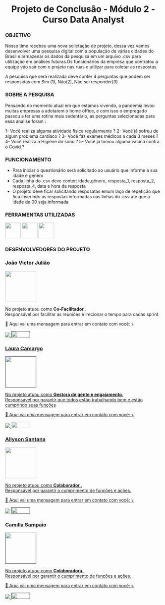 
# <center>Projeto de Conclusão -  Módulo 2 - Curso Data Analyst</center>

### OBJETIVO
Nosso time recebeu uma nova solictação de projeto, dessa vez vamos desenvolver uma pesquisa digital com a população de várias cidades do Brasil e armazenar os dados da pesquisa em um arquivo .csv para utilização em analises futuras.Os funcionários da empresa que contratou a equipe vão sair com o projeto nas ruas e utilizar para coletar as respostas.  

A pesquisa que será realizada deve conter 4 perguntas que podem ser responsidas com Sim (1), Não(2), Não sei responder(3)


### SOBRE A PESQUISA

Pensando no momento atual em que estamos vivendo, a pandemia levou muitas empresas a adotarem o home office, e com isso o empregado passou a ter uma rotina mais sedentário, as perguntas selecionadas para essa analise foram : 

1- Você realiza alguma atividade fisica regularmente ?
2- Você já sofreu de algum problema cardiaco ?
3- Você faz exames médicos a cada 3 meses ?
4- Você realiza a Higiene do sono ?
5- Você ja tomou alguma vacina contra o Covid ?


### FUNCIONAMENTO 

* Para iniciar o questionário será solicitado ao usuário que informe a sua idade e genêro
* Cada linha do .csv deve conter: idade,gênero, resposta_1, resposta_2, resposta_4, data e hora da resposta
* O projeto deve ficar solicitando resposatas emum laço de repetição que fica inserindo as respostas informadas nas linhas do .csv até que a idade de 00 seja informada

### FERRAMENTAS UTILIZADAS
  <img src="https://user-images.githubusercontent.com/40433498/174687677-f42a2f52-1b0f-4f8d-ba9d-316e6d019c5f.png" width="50" height="50" /> <img src="https://user-images.githubusercontent.com/40433498/174687676-5d40a2fe-4b62-4fa1-a1fe-20737a1878f8.png" width="50" height="50" /> <img src="https://user-images.githubusercontent.com/40433498/174687678-7ea56222-a00e-4886-a63d-d4214221f8ca.jpg" width="50" height="50" />

### DESENVOLVEDORES DO PROJETO

### João Victor Julião
<img src="https://media-exp1.licdn.com/dms/image/C4D03AQGHhdROxq2PcQ/profile-displayphoto-shrink_800_800/0/1658373733353?e=1664409600&v=beta&t=xbIUv_Qsf-meF3KZSsTheGy2iZ0MfjWbFJ52o_eejM8" width="100" height="100" />
<p align="left">
  
  
<p align="left"> 
   No projeto atuou como <strong> Co-Facilitador </strong>.<br>
   Responsável por facilitar as reuniões e irecionar o tempo para cadas sprint.
</p>
<p align="left">
  💌 Aqui vai uma mensagem para entrar em contato com você: ⤵️
</p>

<p align="left">
  <a href="#" alt="Linkedin">
  <a href="https://www.linkedin.com/in/joao-victor-juliao/" target="_blank"> <img src="https://img.shields.io/badge/-Linkedin-0e76a8?style=flat-square&logo=Linkedin&logoColor=white&link="/> 

  <a href="#" alt="Github">
     <a href="" target="_blank"> <img src="https://img.shields.io/badge/GitHub-100000?style=for-the-badge&logo=github&logoColor=white"width="60" height="20"/>
</p>  

### Laura Camargo
<img src="https://user-images.githubusercontent.com/40433498/174672152-baff9ec5-412e-4c5b-b602-8719386de5e9.jpg" width="100" height="100" />
<p align="left">
  
  
<p align="left"> 
  No projeto atuou como <strong>Gestora de gente e engajamento</strong>.<br>
 Responsável por garantir que todos estão trabalhando bem e estão cumprindo suas funções</p>
<p align="left">
  💌 Aqui vai uma mensagem para entrar em contato com você: ⤵️
</p>

  
 <p align="left">
  <a href="#" alt="Linkedin">
  <a href="https://www.linkedin.com/in/laura-camargo-a386961ba/" target="_blank"> <img src="https://img.shields.io/badge/-Linkedin-0e76a8?style=flat-square&logo=Linkedin&logoColor=white"/> 

  <a href="#" alt="Github">
     <a href="https://github.com/LauraCamargo-tech" target="_blank"> <img src="https://img.shields.io/badge/GitHub-100000?style=for-the-badge&logo=github&logoColor=white"width="60" height="20"/>
</p>  
  
    


### Allyson Santana
<img src="https://media-exp1.licdn.com/dms/image/C4E03AQEgnJi42xr0pA/profile-displayphoto-shrink_800_800/0/1655518469383?e=1664409600&v=beta&t=lkJ3-GWNHA1ZcIKQHOXMGo0cP5wE9Vu7_0SJ0eyE3mM" width="100" height="100" />
<p align="left">
  
  
<p align="left"> 
  No projeto atuou como <strong> Colaborador </strong>.<br>
  Responsável por garantir o cumprimento de funções e ações.
</p>

<p align="left">
  💌 Aqui vai uma mensagem para entrar em contato com você: ⤵️
</p>

<p align="left">

  <a href="#" alt="Linkedin">
  <a href="https://www.linkedin.com/in/allyson-santana-08241a242/" target="_blank"> <img src="https://img.shields.io/badge/-Linkedin-0e76a8?style=flat-square&logo=Linkedin&logoColor=white"/> 

  <a href="#" alt="Github">
     <a href="" target="_blank"> <img src="https://img.shields.io/badge/GitHub-100000?style=for-the-badge&logo=github&logoColor=white"width="60" height="20"/>
</p>  
  



### Camilla Sampaio
<img src="https://media-exp1.licdn.com/dms/image/C4E03AQFaM_DyhIX48g/profile-displayphoto-shrink_800_800/0/1653863337540?e=1664409600&v=beta&t=IuYCNK8ioKf7Vp7H8xDxilW-x2cPgnr8ZCgPzPd2u08" width="100" height="100" />
<p align="left">
  
  
<p align="left"> 
  No projeto atuou como <strong> Colaboradora </strong>.<br>
  Responsável por garantir o cumprimento de funções e ações.
</p>

<p align="left">
  💌 Aqui vai uma mensagem para entrar em contato com você: ⤵️
</p>

<p align="left">

  <a href="#" alt="Linkedin">
  <a href="https://www.linkedin.com/in/camilla-sampaio-0b8ab3218/" target="_blank"> <img src="https://img.shields.io/badge/-Linkedin-0e76a8?style=flat-square&logo=Linkedin&logoColor=white"/> 

  <a href="#" alt="Github">
     <a href="" target="_blank"> <img src="https://img.shields.io/badge/GitHub-100000?style=for-the-badge&logo=github&logoColor=white"width="60" height="20"/>
</p>  
  
